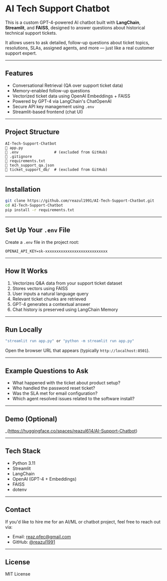 # AI Tech Support Chatbot

This is a custom GPT-4-powered AI chatbot built with **LangChain**, **Streamlit**, and **FAISS**, designed to answer questions about historical technical support tickets.

It allows users to ask detailed, follow-up questions about ticket topics, resolutions, SLAs, assigned agents, and more — just like a real customer support expert.

---

## Features

- Conversational Retrieval (QA over support ticket data)
- Memory-enabled follow-up questions
- Vectorized ticket data using OpenAI Embeddings + FAISS
- Powered by GPT-4 via LangChain's ChatOpenAI
- Secure API key management using `.env`
- Streamlit-based frontend (chat UI)

---

## Project Structure

```
AI-Tech-Support-Chatbot
🔹 app.py
🔹 .env                # (excluded from GitHub)
🔹 .gitignore
🔹 requirements.txt
🔹 tech_support_qa.json
🔹 ticket_support_db/  # (excluded from GitHub)
```

---

## Installation

```bash
git clone https://github.com/reazul1991/AI-Tech-Support-Chatbot.git
cd AI-Tech-Support-Chatbot
pip install -r requirements.txt
```

---

## Set Up Your `.env` File

Create a `.env` file in the project root:

```env
OPENAI_API_KEY=sk-xxxxxxxxxxxxxxxxxxxxxxxxxxxx
```

---

## How It Works

1. Vectorizes Q&A data from your support ticket dataset
2. Stores vectors using FAISS
3. User inputs a natural language query
4. Relevant ticket chunks are retrieved
5. GPT-4 generates a contextual answer
6. Chat history is preserved using LangChain Memory

---

## Run Locally

```bash
"streamlit run app.py" or "python -m streamlit run app.py"
```

Open the browser URL that appears (typically `http://localhost:8501`).

---

## Example Questions to Ask

- What happened with the ticket about product setup?
- Who handled the password reset ticket?
- Was the SLA met for email configuration?
- Which agent resolved issues related to the software install?

---

## Demo (Optional)

_(https://huggingface.co/spaces/reazul614/AI-Support-Chatbot)

---

## Tech Stack

- Python 3.11
- Streamlit
- LangChain
- OpenAI (GPT-4 + Embeddings)
- FAISS
- dotenv

---

## Contact

If you'd like to hire me for an AI/ML or chatbot project, feel free to reach out via:

- Email: reaz.pfec@gmail.com
- GitHub: [@reazul1991](https://github.com/reazul1991)

---

## License

MIT License
